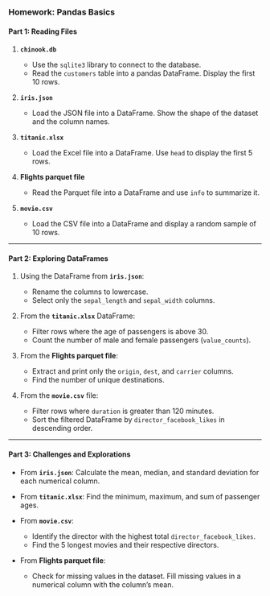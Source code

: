 ### Homework: Pandas Basics

#### Part 1: Reading Files  
1. **`chinook.db`**  
   - Use the `sqlite3` library to connect to the database.  
   - Read the `customers` table into a pandas DataFrame. Display the first 10 rows.  

2. **`iris.json`**  
   - Load the JSON file into a DataFrame. Show the shape of the dataset and the column names.  

3. **`titanic.xlsx`**  
   - Load the Excel file into a DataFrame. Use `head` to display the first 5 rows.  

4. **Flights parquet file**  
   - Read the Parquet file into a DataFrame and use `info` to summarize it.  

5. **`movie.csv`**  
   - Load the CSV file into a DataFrame and display a random sample of 10 rows.

---

#### Part 2: Exploring DataFrames  
1. Using the DataFrame from **`iris.json`**:  
   - Rename the columns to lowercase.  
   - Select only the `sepal_length` and `sepal_width` columns.  

2. From the **`titanic.xlsx`** DataFrame:  
   - Filter rows where the age of passengers is above 30.  
   - Count the number of male and female passengers (`value_counts`).  

3. From the **Flights parquet file**:  
   - Extract and print only the `origin`, `dest`, and `carrier` columns.  
   - Find the number of unique destinations.  

4. From the **`movie.csv`** file:  
   - Filter rows where `duration` is greater than 120 minutes.  
   - Sort the filtered DataFrame by `director_facebook_likes` in descending order.  

---

#### Part 3: Challenges and Explorations  
 
- From **`iris.json`**: Calculate the mean, median, and standard deviation for each numerical column.  
- From **`titanic.xlsx`**: Find the minimum, maximum, and sum of passenger ages.  

- From **`movie.csv`**:  
    - Identify the director with the highest total `director_facebook_likes`.  
    - Find the 5 longest movies and their respective directors.  

- From **Flights parquet file**:  
    - Check for missing values in the dataset. Fill missing values in a numerical column with the column’s mean.  